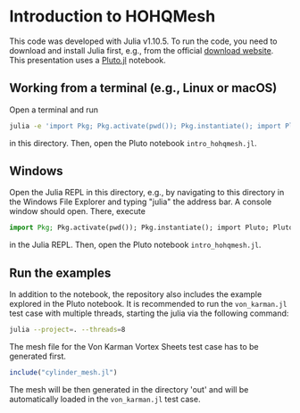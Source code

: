 # Introduction to HOHQMesh

This code was developed with Julia v1.10.5. To run the code,
you need to download and install Julia first, e.g., from the official
[download website](https://julialang.org/downloads/).
This presentation uses a
[Pluto.jl](https://github.com/fonsp/Pluto.jl) notebook.


## Working from a terminal (e.g., Linux or macOS)

Open a terminal and run

```bash
julia -e 'import Pkg; Pkg.activate(pwd()); Pkg.instantiate(); import Pluto; Pluto.run()'
```

in this directory. Then, open the Pluto notebook `intro_hohqmesh.jl`.


## Windows

Open the Julia REPL in this directory, e.g., by navigating to this directory
in the Windows File Explorer and typing "julia" the address bar. A console
window should open. There, execute

```julia
import Pkg; Pkg.activate(pwd()); Pkg.instantiate(); import Pluto; Pluto.run()
```

in the Julia REPL. Then, open the Pluto notebook `intro_hohqmesh.jl`.


## Run the examples

In addition to the notebook, the repository also includes the example explored in the Pluto notebook. It is recommended to run the `von_karman.jl` test case with multiple threads, starting the julia via the following command:

```bash
julia --project=. --threads=8
```

The mesh file for the Von Karman Vortex Sheets test case has to be generated first.

```julia
include("cylinder_mesh.jl")
```

The mesh will be then generated in the directory 'out' and will be automatically loaded in the `von_karman.jl` test case.